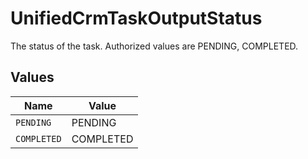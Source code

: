 # UnifiedCrmTaskOutputStatus

The status of the task. Authorized values are PENDING, COMPLETED.


## Values

| Name        | Value       |
| ----------- | ----------- |
| `PENDING`   | PENDING     |
| `COMPLETED` | COMPLETED   |
